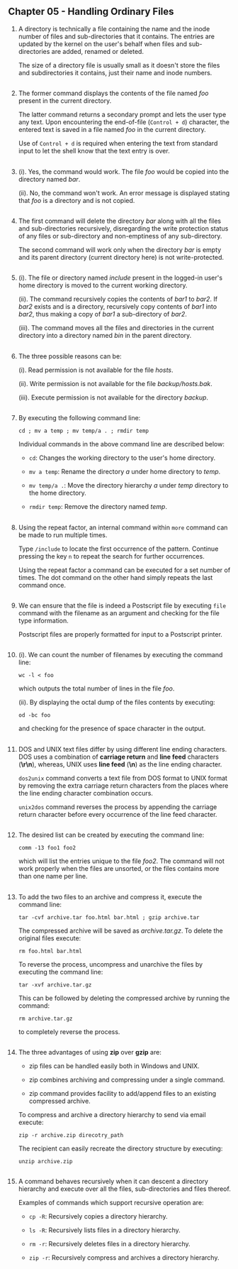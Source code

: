 ## Chapter 05 - Handling Ordinary Files

01.	A directory is technically a file containing the name and the inode number of files and sub-directories that it contains. The entries are updated by the kernel on the user's behalf when files and sub-directories are added, renamed or deleted.

	The size of a directory file is usually small as it doesn't store the files and subdirectories it contains, just their name and inode numbers.

##

02.	The former command displays the contents of the file named _foo_ present in the current directory.

	The latter command returns a secondary prompt and lets the user type any text. Upon encountering the end-of-file (`Control + d`) character, the entered text is saved in a file named _foo_ in the current directory.

	Use of `Control + d` is required when entering the text from standard input to let the shell know that the text entry is over.

##

03.	(i). Yes, the command would work. The file _foo_ would be copied into the directory named _bar_.

	(ii). No, the command won't work. An error message is displayed stating that _foo_ is a directory and is not copied.

##

04.	The first command will delete the directory _bar_ along with all the files and sub-directories recursively, disregarding the write protection status of any files or sub-directory and non-emptiness of any sub-directory.

	The second command will work only when the directory _bar_ is empty and its parent directory (current directory here) is not write-protected.

##

05.	(i). The file or directory named _include_ present in the logged-in user's home directory is moved to the current working directory.

	(ii). The command recursively copies the contents of _bar1_ to _bar2_. If _bar2_ exists and is a directory, recursively copy contents of _bar1_ into _bar2_, thus making a copy of _bar1_ a sub-directory of _bar2_.

	(iii). The command moves all the files and directories in the current directory into a directory named _bin_ in the parent directory.

##

06.	The three possible reasons can be:

	(i). Read permission is not available for the file _hosts_.

	(ii). Write permission is not available for the file _backup/hosts.bak_.

	(iii). Execute permission is not available for the directory _backup_.

##

07.	By executing the following command line:

	`cd ; mv a temp ; mv temp/a . ; rmdir temp`

	Individual commands in the above command line are described below:

	-	`cd`: Changes the working directory to the user's home directory.

	-	`mv a temp`: Rename the directory _a_ under home directory to _temp_.

	-	`mv temp/a .`: Move the directory hierarchy _a_ under _temp_ directory to the home directory.

	-	`rmdir temp`: Remove the directory named _temp_.

##

08.	Using the repeat factor, an internal command within `more` command can be made to run multiple times.

	Type `/include` to locate the first occurrence of the pattern. Continue pressing the key `n` to repeat the search for further occurrences.

	Using the repeat factor a command can be executed for a set number of times. The dot command on the other hand simply repeats the last command once.

##

09.	We can ensure that the file is indeed a Postscript file by executing `file` command with the filename as an argument and checking for the file type information.

	Postscript files are properly formatted for input to a Postscript printer.

##

10.	(i). We can count the number of filenames by executing the command line:

	`wc -l < foo`

	which outputs the total number of lines in the file _foo_.

	(ii). By displaying the octal dump of the files contents by executing:

	`od -bc foo`

	and checking for the presence of space character in the output.

##

11.	DOS and UNIX text files differ by using different line ending characters. DOS uses a combination of **carriage return** and **line feed** characters (**\r\n**), whereas, UNIX uses **line feed** (**\n**) as the line ending character.

	`dos2unix` command converts a text file from DOS format to UNIX format by removing the extra carriage return characters from the places where the line ending character combination occurs.

	`unix2dos` command reverses the process by appending the carriage return character before every occurrence of the line feed character.

##

12.	The desired list can be created by executing the command line:

	`comm -13 foo1 foo2`

	which will list the entries unique to the file _foo2_. The command will not work properly when the files are unsorted, or the files contains more than one name per line.

##

13.	To add the two files to an archive and compress it, execute the command line:

	`tar -cvf archive.tar foo.html bar.html ; gzip archive.tar`

	The compressed archive will be saved as _archive.tar.gz_. To delete the original files execute:

	`rm foo.html bar.html`

	To reverse the process, uncompress and unarchive the files by executing the command line:

	`tar -xvf archive.tar.gz`

	This can be followed by deleting the compressed archive by running the command:

	`rm archive.tar.gz`

	to completely reverse the process.

##

14.	The three advantages of using **zip** over **gzip** are:

	-	zip files can be handled easily both in Windows and UNIX.

	-	zip combines archiving and compressing under a single command.

	-	zip command provides facility to add/append files to an existing compressed archive.

	To compress and archive a directory hierarchy to send via email execute:

	`zip -r archive.zip direcotry_path`

	The recipient can easily recreate the directory structure by executing:

	`unzip archive.zip`

##

15.	A command behaves recursively when it can descent a directory hierarchy and execute over all the files, sub-directories and files thereof.

	Examples of commands which support recursive operation are:

	-	`cp -R`: Recursively copies a directory hierarchy.

	-	`ls -R`: Recursively lists files in a directory hierarchy.

	-	`rm -r`: Recursively deletes files in a directory hierarchy.

	-	`zip -r`: Recursively compress and archives a directory hierarchy.

##
